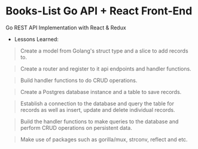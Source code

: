 # Books-List Go API + React Front-End

Go REST API Implementation with React &amp; Redux

- Lessons Learned:
 
> Create a model from Golang's struct type and a slice to add records to.

> Create a router and register to it api endpoints and handler functions.

> Build handler functions to do CRUD operations.

> Create a Postgres database instance and a table to save records.

> Establish a connection to the database and query the table for records as well as insert, update and delete individual records.

> Build the handler functions to make queries to the database and perform CRUD operations on persistent data.

> Make use of packages such as gorilla/mux, strconv, reflect and etc.
